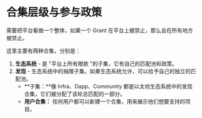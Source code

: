 # 合集层级与参与政策

需要把平台看做一个整体，如果一个 Grant 在平台上被禁止，那么会在所有地方被禁止。

这里主要有两种合集，分别是：

1. **生态系统** - 是 "平台上所有赠款 "的子集，它有自己的匹配池和政策。
2. **发现** -  生态系统中的捐赠子集。如果生态系统允许，可以给予自己的独立的匹配池。
   * **子集：**像 Infra、Dapp、Community 都是以太坊生态系统中的发现合集，它们被分配了该轮总匹配的一部分。
   * **用户合集：** 任何用户都可以新建一个合集，用来展示他们想要支持的项目。
